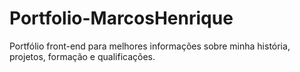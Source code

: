 # Portfolio-MarcosHenrique
Portfólio front-end para melhores informações sobre minha história, projetos, formação e qualificações.

